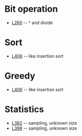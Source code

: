# Bit operation
+ [L260](https://leetcode.com/problems/single-number-iii/) -- ^ and divide

# Sort
+ [L406](https://leetcode.com/problems/queue-reconstruction-by-height/) -- like insertion sort

# Greedy
+ [L406](https://leetcode.com/problems/queue-reconstruction-by-height/) -- like insertion sort

# Statistics
+ [L382](https://leetcode.com/problems/linked-list-random-node/) -- sampling, unknown size
+ [L398](https://leetcode.com/problems/random-pick-index/) -- sampling, unknown size
